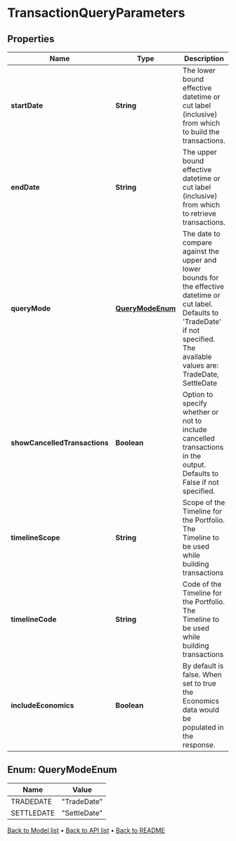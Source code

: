 

# TransactionQueryParameters


## Properties

| Name | Type | Description | Notes |
|------------ | ------------- | ------------- | -------------|
|**startDate** | **String** | The lower bound effective datetime or cut label (inclusive) from which to build the transactions. |  |
|**endDate** | **String** | The upper bound effective datetime or cut label (inclusive) from which to retrieve transactions. |  |
|**queryMode** | [**QueryModeEnum**](#QueryModeEnum) | The date to compare against the upper and lower bounds for the effective datetime or cut label. Defaults to &#39;TradeDate&#39; if not specified. The available values are: TradeDate, SettleDate |  [optional] |
|**showCancelledTransactions** | **Boolean** | Option to specify whether or not to include cancelled transactions in the output. Defaults to False if not specified. |  [optional] |
|**timelineScope** | **String** | Scope of the Timeline for the Portfolio. The Timeline to be used while building transactions |  [optional] |
|**timelineCode** | **String** | Code of the Timeline for the Portfolio. The Timeline to be used while building transactions |  [optional] |
|**includeEconomics** | **Boolean** | By default is false. When set to true the Economics data would be populated in the response. |  [optional] |



## Enum: QueryModeEnum

| Name | Value |
|---- | -----|
| TRADEDATE | &quot;TradeDate&quot; |
| SETTLEDATE | &quot;SettleDate&quot; |



[Back to Model list](../README.md#documentation-for-models) &#8226; [Back to API list](../README.md#documentation-for-api-endpoints) &#8226; [Back to README](../README.md)


